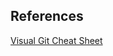 ## References
[Visual Git Cheat Sheet][git-cheat-sheet]


[git-cheat-sheet]: https://ndpsoftware.com/git-cheatsheet.html
